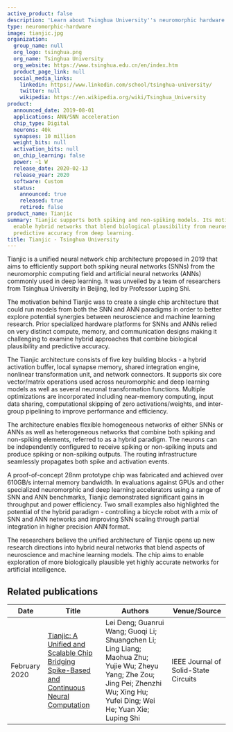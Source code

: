 ```yaml
---
active_product: false
description: 'Learn about Tsinghua University''s neuromorphic hardware: Tianjic'
type: neuromorphic-hardware
image: tianjic.jpg
organization:
  group_name: null
  org_logo: tsinghua.png
  org_name: Tsinghua University
  org_website: https://www.tsinghua.edu.cn/en/index.htm
  product_page_link: null
  social_media_links:
    linkedin: https://www.linkedin.com/school/tsinghua-university/
    twitter: null
    wikipedia: https://en.wikipedia.org/wiki/Tsinghua_University
product:
  announced_date: 2019-08-01
  applications: ANN/SNN acceleration
  chip_type: Digital
  neurons: 40k
  synapses: 10 million
  weight_bits: null
  activation_bits: null
  on_chip_learning: false
  power: ~1 W
  release_date: 2020-02-13
  release_year: 2020
  software: Custom
  status:
    announced: true
    released: true
    retired: false
product_name: Tianjic
summary: Tianjic supports both spiking and non-spiking models. Its motivation is to
  enable hybrid networks that blend biological plausibility from neuroscience with
  predictive accuracy from deep learning.
title: Tianjic - Tsinghua University
---
```


Tianjic is a unified neural network chip architecture proposed in 2019 that aims to efficiently support both spiking neural networks (SNNs) from the neuromorphic computing field and artificial neural networks (ANNs) commonly used in deep learning. It was unveiled by a team of researchers from Tsinghua University in Beijing, led by Professor Luping Shi.

The motivation behind Tianjic was to create a single chip architecture that could run models from both the SNN and ANN paradigms in order to better explore potential synergies between neuroscience and machine learning research. Prior specialized hardware platforms for SNNs and ANNs relied on very distinct compute, memory, and communication designs making it challenging to examine hybrid approaches that combine biological plausibility and predictive accuracy. 

The Tianjic architecture consists of five key building blocks - a hybrid activation buffer, local synapse memory, shared integration engine, nonlinear transformation unit, and network connectors. It supports six core vector/matrix operations used across neuromorphic and deep learning models as well as several neuronal transformation functions. Multiple optimizations are incorporated including near-memory computing, input data sharing, computational skipping of zero activations/weights, and inter-group pipelining to improve performance and efficiency.

The architecture enables flexible homogeneous networks of either SNNs or ANNs as well as heterogeneous networks that combine both spiking and non-spiking elements, referred to as a hybrid paradigm. The neurons can be independently configured to receive spiking or non-spiking inputs and produce spiking or non-spiking outputs. The routing infrastructure seamlessly propagates both spike and activation events.

A proof-of-concept 28nm prototype chip was fabricated and achieved over 610GB/s internal memory bandwidth. In evaluations against GPUs and other specialized neuromorphic and deep learning accelerators using a range of SNN and ANN benchmarks, Tianjic demonstrated significant gains in throughput and power efficiency. Two small examples also highlighted the potential of the hybrid paradigm - controlling a bicycle robot with a mix of SNN and ANN networks and improving SNN scaling through partial integration in higher precision ANN format.

The researchers believe the unified architecture of Tianjic opens up new research directions into hybrid neural networks that blend aspects of neuroscience and machine learning models. The chip aims to enable exploration of more biologically plausible yet highly accurate networks for artificial intelligence.


## Related publications
| Date | Title | Authors  | Venue/Source |
|------|-------|----------|------------- |
| February 2020 | [Tianjic: A Unified and Scalable Chip Bridging Spike-Based and Continuous Neural Computation](https://ieeexplore.ieee.org/document/8998338) | Lei Deng; Guanrui Wang; Guoqi Li; Shuangchen Li; Ling Liang; Maohua Zhu; Yujie Wu; Zheyu Yang; Zhe Zou; Jing Pei; Zhenzhi Wu; Xing Hu; Yufei Ding; Wei He; Yuan Xie; Luping Shi | IEEE Journal of Solid-State Circuits |
